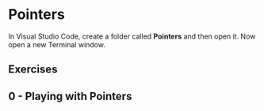 # Pointers

In Visual Studio Code, create a folder called **Pointers** and then open it. Now open a new Terminal window. 

## Exercises

## 0 - Playing with Pointers